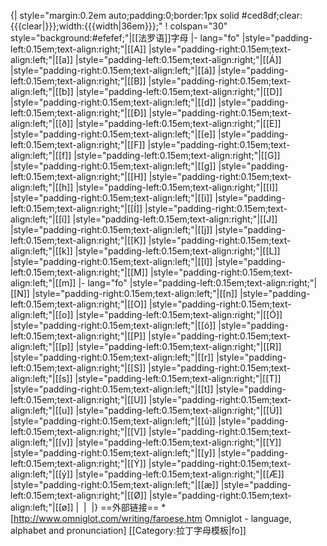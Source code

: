 {| style="margin:0.2em auto;padding:0;border:1px solid #ced8df;clear:{{{clear|}}};width:{{{width|36em}}};"
! colspan="30" style="background:#efefef;"|[[法罗语]]字母
|- lang="fo"
|style="padding-left:0.15em;text-align:right;"|[[A]]
|style="padding-right:0.15em;text-align:left;"|[[a]]
|style="padding-left:0.15em;text-align:right;"|[[Á]]
|style="padding-right:0.15em;text-align:left;"|[[á]]
|style="padding-left:0.15em;text-align:right;"|[[B]]
|style="padding-right:0.15em;text-align:left;"|[[b]]
|style="padding-left:0.15em;text-align:right;"|[[D]]
|style="padding-right:0.15em;text-align:left;"|[[d]]
|style="padding-left:0.15em;text-align:right;"|[[Ð]]
|style="padding-right:0.15em;text-align:left;"|[[ð]]
|style="padding-left:0.15em;text-align:right;"|[[E]]
|style="padding-right:0.15em;text-align:left;"|[[e]]
|style="padding-left:0.15em;text-align:right;"|[[F]]
|style="padding-right:0.15em;text-align:left;"|[[f]]
|style="padding-left:0.15em;text-align:right;"|[[G]]
|style="padding-right:0.15em;text-align:left;"|[[g]]
|style="padding-left:0.15em;text-align:right;"|[[H]]
|style="padding-right:0.15em;text-align:left;"|[[h]]
|style="padding-left:0.15em;text-align:right;"|[[I]]
|style="padding-right:0.15em;text-align:left;"|[[i]]
|style="padding-left:0.15em;text-align:right;"|[[Í]]
|style="padding-right:0.15em;text-align:left;"|[[í]]
|style="padding-left:0.15em;text-align:right;"|[[J]]
|style="padding-right:0.15em;text-align:left;"|[[j]]
|style="padding-left:0.15em;text-align:right;"|[[K]]
|style="padding-right:0.15em;text-align:left;"|[[k]]
|style="padding-left:0.15em;text-align:right;"|[[L]]
|style="padding-right:0.15em;text-align:left;"|[[l]]
|style="padding-left:0.15em;text-align:right;"|[[M]]
|style="padding-right:0.15em;text-align:left;"|[[m]]
|- lang="fo"
|style="padding-left:0.15em;text-align:right;"|[[N]]
|style="padding-right:0.15em;text-align:left;"|[[n]]
|style="padding-left:0.15em;text-align:right;"|[[O]]
|style="padding-right:0.15em;text-align:left;"|[[o]]
|style="padding-left:0.15em;text-align:right;"|[[Ó]]
|style="padding-right:0.15em;text-align:left;"|[[ó]]
|style="padding-left:0.15em;text-align:right;"|[[P]]
|style="padding-right:0.15em;text-align:left;"|[[p]]
|style="padding-left:0.15em;text-align:right;"|[[R]]
|style="padding-right:0.15em;text-align:left;"|[[r]]
|style="padding-left:0.15em;text-align:right;"|[[S]]
|style="padding-right:0.15em;text-align:left;"|[[s]]
|style="padding-left:0.15em;text-align:right;"|[[T]]
|style="padding-right:0.15em;text-align:left;"|[[t]]
|style="padding-left:0.15em;text-align:right;"|[[U]]
|style="padding-right:0.15em;text-align:left;"|[[u]]
|style="padding-left:0.15em;text-align:right;"|[[Ú]]
|style="padding-right:0.15em;text-align:left;"|[[ú]]
|style="padding-left:0.15em;text-align:right;"|[[V]]
|style="padding-right:0.15em;text-align:left;"|[[v]]
|style="padding-left:0.15em;text-align:right;"|[[Y]]
|style="padding-right:0.15em;text-align:left;"|[[y]]
|style="padding-left:0.15em;text-align:right;"|[[Ý]]
|style="padding-right:0.15em;text-align:left;"|[[ý]]
|style="padding-left:0.15em;text-align:right;"|[[Æ]]
|style="padding-right:0.15em;text-align:left;"|[[æ]]
|style="padding-left:0.15em;text-align:right;"|[[Ø]]
|style="padding-right:0.15em;text-align:left;"|[[ø]]
|&nbsp;
|&nbsp;
|}<noinclude>
==外部链接==
*[http://www.omniglot.com/writing/faroese.htm Omniglot - language, alphabet and pronunciation]
[[Category:拉丁字母模板|fo]]
</noinclude>